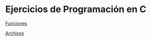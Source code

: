 # Ejercicios de Programación en C


[Funciones](./Funciones/README.md)

[Archivos](./Archivos/README.md)

